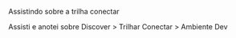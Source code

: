 Assistindo sobre a trilha conectar

Assisti e anotei sobre Discover > Trilhar Conectar > Ambiente Dev
